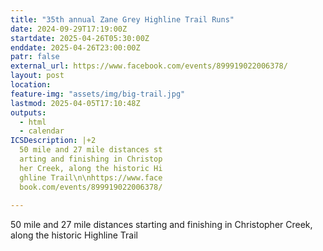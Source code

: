 ```yaml
---
title: "35th annual Zane Grey Highline Trail Runs"
date: 2024-09-29T17:19:00Z
startdate: 2025-04-26T05:30:00Z
enddate: 2025-04-26T23:00:00Z
patr: false
external_url: https://www.facebook.com/events/899919022006378/
layout: post
location: 
feature-img: "assets/img/big-trail.jpg"
lastmod: 2025-04-05T17:10:48Z
outputs:
  - html
  - calendar
ICSDescription: |+2
  50 mile and 27 mile distances st  arting and finishing in Christop  her Creek, along the historic Hi  ghline Trail\n\nhttps://www.face  book.com/events/899919022006378/  
---
```


50 mile and 27 mile distances starting and finishing in Christopher Creek, along the historic Highline Trail<br>
  <br>
  
